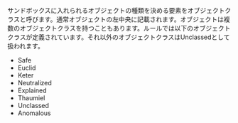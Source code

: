 サンドボックスに入れられるオブジェクトの種類を決める要素をオブジェクトクラスと呼びます。通常オブジェクトの左中央に記載されます。オブジェクトは複数のオブジェクトクラスを持つこともあります。ルールでは以下のオブジェクトクラスが定義されています。それ以外のオブジェクトクラスはUnclassedとして扱われます。
* Safe
* Euclid
* Keter
* Neutralized
* Explained
* Thaumiel
* Unclassed
* Anomalous
